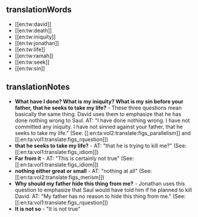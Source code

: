 ## translationWords

* [[en:tw:david]]
* [[en:tw:death]]
* [[en:tw:iniquity]]
* [[en:tw:jonathan]]
* [[en:tw:life]]
* [[en:tw:ramah]]
* [[en:tw:seek]]
* [[en:tw:sin]]

## translationNotes

* **What have I done? What is my iniquity? What is my sin before your father, that he seeks to take my life?** - These three questions mean basically the same thing. David uses them to emphasize that he has done nothing wrong to Saul. AT: "I have done nothing wrong. I have not committed any iniquity. I have not sinned against your father, that he seeks to take my life." (See: [[:en:ta:vol2:translate:figs_parallelism]] and [[:en:ta:vol1:translate:figs_rquestion]])
* **that he seeks to take my life?** - AT: "that he is trying to kill me?" (See: [[:en:ta:vol1:translate:figs_idiom]])
* **Far from it** - AT: "This is certainly not true" (See: [[:en:ta:vol1:translate:figs_idiom]])
* **nothing either great or small** - AT: "nothing at all" (See: [[:en:ta:vol2:translate:figs_merism]])
* **Why should my father hide this thing from me?** - Jonathan uses this question to emphasize that Saul would have told him if he planned to kill David. AT: "My father has no reason to hide this thing from me." (See: [[:en:ta:vol1:translate:figs_rquestion]])
* **It is not so** - "It is not true"
